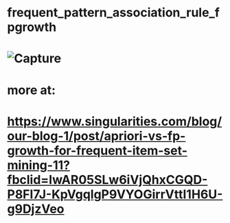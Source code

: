 # frequent_pattern_association_rule_fpgrowth
#  ![Capture](https://user-images.githubusercontent.com/18087611/54977796-96965980-4fc8-11e9-9451-486d348c14ee.JPG)

# more at:
#   https://www.singularities.com/blog/our-blog-1/post/apriori-vs-fp-growth-for-frequent-item-set-mining-11?fbclid=IwAR05SLw6iVjQhxCGQD-P8Fl7J-KpVgqlgP9VYOGirrVttI1H6U-g9DjzVeo
